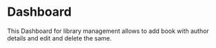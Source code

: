 # Dashboard
This Dashboard for library management allows to add book with author details and edit and delete the same.


